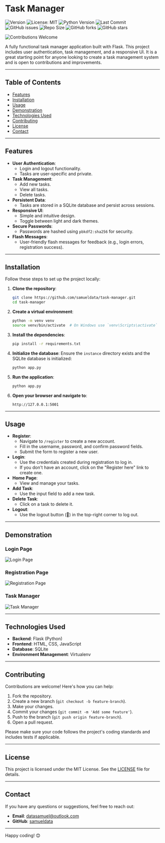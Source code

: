 # Task Manager

![Version](https://img.shields.io/badge/version-1.1.0-blue)   ![License: MIT](https://img.shields.io/github/license/samueldata/task-manager)   ![Python Version](https://img.shields.io/badge/python-3.9.7-blue)   ![Last Commit](https://img.shields.io/github/last-commit/samueldata/task-manager)   ![GitHub issues](https://img.shields.io/github/issues/samueldata/task-manager)   ![Repo Size](https://img.shields.io/github/repo-size/samueldata/task-manager)   ![GitHub forks](https://img.shields.io/github/forks/samueldata/task-manager?style=social)   ![GitHub stars](https://img.shields.io/github/stars/samueldata/task-manager?style=social)

![Contributions Welcome](https://img.shields.io/badge/contributions-welcome-brightgreen)

A fully functional task manager application built with Flask. This project includes user authentication, task management, and a responsive UI. It is a great starting point for anyone looking to create a task management system and is open to contributions and improvements.

---

## Table of Contents

- [Features](#features)
- [Installation](#installation)
- [Usage](#usage)
- [Demonstration](#demonstration)
- [Technologies Used](#technologies-used)
- [Contributing](#contributing)
- [License](#license)
- [Contact](#contact)

---

## Features

- **User Authentication**:
  - Login and logout functionality.
  - Tasks are user-specific and private.
- **Task Management**:
  - Add new tasks.
  - View all tasks.
  - Delete tasks.
- **Persistent Data**:
  - Tasks are stored in a SQLite database and persist across sessions.
- **Responsive UI**:
  - Simple and intuitive design.
  - Toggle between light and dark themes.
- **Secure Passwords**:
  - Passwords are hashed using `pbkdf2:sha256` for security.
- **Flash Messages**:
  - User-friendly flash messages for feedback (e.g., login errors, registration success).

---

## Installation

Follow these steps to set up the project locally:

1. **Clone the repository**:
    ```bash
    git clone https://github.com/samueldata/task-manager.git
    cd task-manager
    ```

2. **Create a virtual environment**:
    ```bash
    python -m venv venv
    source venv/bin/activate  # On Windows use `venv\Scripts\activate`
    ```

3. **Install the dependencies**:
    ```bash
    pip install -r requirements.txt
    ```

4. **Initialize the database**:
    Ensure the `instance` directory exists and the SQLite database is initialized:
    ```bash
    python app.py
    ```

5. **Run the application**:
    ```bash
    python app.py
    ```

6. **Open your browser and navigate to**:
    ```
    http://127.0.0.1:5001
    ```

---

## Usage

- **Register**:
  - Navigate to `/register` to create a new account.
  - Fill in the username, password, and confirm password fields.
  - Submit the form to register a new user.
- **Login**:
  - Use the credentials created during registration to log in.
  - If you don't have an account, click on the "Register here" link to create one.
- **Home Page**:
  - View and manage your tasks.
- **Add Task**:
  - Use the input field to add a new task.
- **Delete Task**:
  - Click on a task to delete it.
- **Logout**:
  - Use the logout button (👋) in the top-right corner to log out.

---

## Demonstration

### Login Page
![Login Page](https://github.com/user-attachments/assets/2b718a69-ecc3-4728-8eb5-65c01f6d50f9)

### Registration Page
![Registration Page](https://github.com/user-attachments/assets/c644ed71-49d2-40ca-a8c7-c64d15da0848)

### Task Manager
![Task Manager](https://github.com/user-attachments/assets/c640f797-023c-4c35-a79f-e3854c787b52)

---

## Technologies Used

- **Backend**: Flask (Python)
- **Frontend**: HTML, CSS, JavaScript
- **Database**: SQLite
- **Environment Management**: Virtualenv

---

## Contributing

Contributions are welcome! Here's how you can help:

1. Fork the repository.
2. Create a new branch (`git checkout -b feature-branch`).
3. Make your changes.
4. Commit your changes (`git commit -m 'Add some feature'`).
5. Push to the branch (`git push origin feature-branch`).
6. Open a pull request.

Please make sure your code follows the project's coding standards and includes tests if applicable.

---

## License

This project is licensed under the MIT License. See the [LICENSE](LICENSE) file for details.

---

## Contact

If you have any questions or suggestions, feel free to reach out:

- **Email**: datasamuel@outlook.com
- **GitHub**: [samueldata](https://github.com/samueldata)

---

Happy coding! 😊
